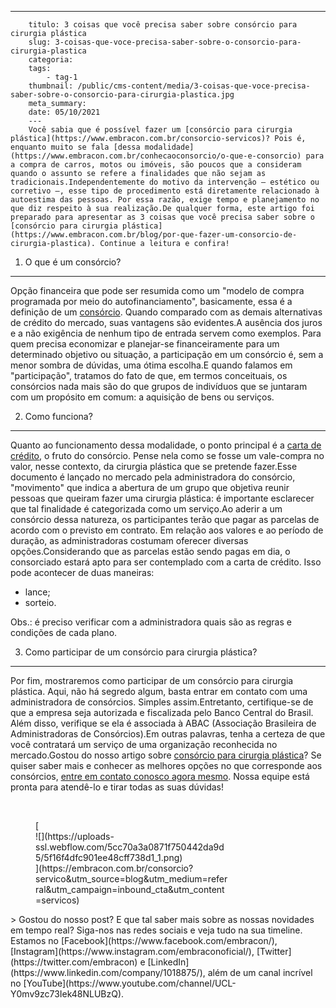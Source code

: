 ---
        titulo: 3 coisas que você precisa saber sobre consórcio para cirurgia plástica
        slug: 3-coisas-que-voce-precisa-saber-sobre-o-consorcio-para-cirurgia-plastica
        categoria: 
        tags:
            - tag-1
        thumbnail: /public/cms-content/media/3-coisas-que-voce-precisa-saber-sobre-o-consorcio-para-cirurgia-plastica.jpg
        meta_summary: 
        date: 05/10/2021
        ---
        Você sabia que é possível fazer um [consórcio para cirurgia plástica](https://www.embracon.com.br/consorcio-servicos)? Pois é, enquanto muito se fala [dessa modalidade](https://www.embracon.com.br/conhecaoconsorcio/o-que-e-consorcio) para a compra de carros, motos ou imóveis, são poucos que a consideram quando o assunto se refere a finalidades que não sejam as tradicionais.Independentemente do motivo da intervenção — estético ou corretivo —, esse tipo de procedimento está diretamente relacionado à autoestima das pessoas. Por essa razão, exige tempo e planejamento no que diz respeito à sua realização.De qualquer forma, este artigo foi preparado para apresentar as 3 coisas que você precisa saber sobre o [consórcio para cirurgia plástica](https://www.embracon.com.br/blog/por-que-fazer-um-consorcio-de-cirurgia-plastica). Continue a leitura e confira!

1. O que é um consórcio?
------------------------

Opção financeira que pode ser resumida como um "modelo de compra programada por meio do autofinanciamento", basicamente, essa é a definição de um [consórcio](https://www.embracon.com.br/consorcio-servicos). Quando comparado com as demais alternativas de crédito do mercado, suas vantagens são evidentes.A ausência dos juros e a não exigência de nenhum tipo de entrada servem como exemplos. Para quem precisa economizar e planejar-se financeiramente para um determinado objetivo ou situação, a participação em um consórcio é, sem a menor sombra de dúvidas, uma ótima escolha.E quando falamos em "participação", tratamos do fato de que, em termos conceituais, os consórcios nada mais são do que grupos de indivíduos que se juntaram com um propósito em comum: a aquisição de bens ou serviços.

2. Como funciona?
-----------------

Quanto ao funcionamento dessa modalidade, o ponto principal é a [carta de crédito](https://www.embracon.com.br/conhecaoconsorcio/o-que-e-carta-de-credito), o fruto do consórcio. Pense nela como se fosse um vale-compra no valor, nesse contexto, da cirurgia plástica que se pretende fazer.Esse documento é lançado no mercado pela administradora do consórcio, "movimento" que indica a abertura de um grupo que objetiva reunir pessoas que queiram fazer uma cirurgia plástica: é importante esclarecer que tal finalidade é categorizada como um serviço.Ao aderir a um consórcio dessa natureza, os participantes terão que pagar as parcelas de acordo com o previsto em contrato. Em relação aos valores e ao período de duração, as administradoras costumam oferecer diversas opções.Considerando que as parcelas estão sendo pagas em dia, o consorciado estará apto para ser contemplado com a carta de crédito. Isso pode acontecer de duas maneiras:

- lance;
- sorteio.

Obs.: é preciso verificar com a administradora quais são as regras e condições de cada plano.

3. Como participar de um consórcio para cirurgia plástica?
----------------------------------------------------------

Por fim, mostraremos como participar de um consórcio para cirurgia plástica. Aqui, não há segredo algum, basta entrar em contato com uma administradora de consórcios. Simples assim.Entretanto, certifique-se de que a empresa seja autorizada e fiscalizada pelo Banco Central do Brasil. Além disso, verifique se ela é associada à ABAC (Associação Brasileira de Administradoras de Consórcios).Em outras palavras, tenha a certeza de que você contratará um serviço de uma organização reconhecida no mercado.Gostou do nosso artigo sobre [consórcio para cirurgia plástica](https://www.embracon.com.br/blog/por-que-fazer-um-consorcio-de-cirurgia-plastica)? Se quiser saber mais e conhecer as melhores opções no que corresponde aos consórcios, [entre em contato conosco agora mesmo](https://www.embracon.com.br/). Nossa equipe está pronta para atendê-lo e tirar todas as suas dúvidas!

‍

<figure class="w-richtext-figure-type-image w-richtext-align-center" style="max-width:310px">[<div>![](https://uploads-ssl.webflow.com/5cc70a3a0871f750442da9d5/5f16f4dfc901ee48cff738d1_1.png)</div>](https://embracon.com.br/consorcio?servico&utm_source=blog&utm_medium=referral&utm_campaign=inbound_cta&utm_content=servicos)</figure>> Gostou do nosso post? E que tal saber mais sobre as nossas novidades em tempo real? Siga-nos nas redes sociais e veja tudo na sua timeline. Estamos no [Facebook](https://www.facebook.com/embracon/), [Instagram](https://www.instagram.com/embraconoficial/), [Twitter](https://twitter.com/embracon) e [LinkedIn](https://www.linkedin.com/company/1018875/), além de um canal incrível no [YouTube](https://www.youtube.com/channel/UCL-Y0mv9zc73Iek48NLUBzQ).
        